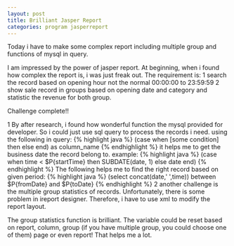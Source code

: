 ```yaml
---
layout: post
title: Brilliant Jasper Report
categories: program jasperreport
---
```


Today i have to make some complex report including multiple group and functions of mysql in query.

I am impressed by the power of jasper report. At beginning, when i found how complex the report is, i was just freak out. The requirement is: 1 search the record based on opening hour not the normal 00:00:00 to 23:59:59 2 show sale record in groups based on opening date and category and statistic the revenue for both group.

Challenge complete!!

1 By after research, i found how wonderful function the mysql provided for developer. So i could just use sql query to process the records i need. using the following in query:
{% highlight java %}
(case when [some condition] then else end) as column_name
{% endhighlight %}
it helps me to get the business date the record belong to. example:
{% highlight java %}
(case when time < $P{startTime} then SUBDATE(date, 1) else date end)
{% endhighlight %}
The following helps me to find the right record based on given period:
{% highlight java %}
(select concat(date,' ',time)) between $P{fromDate} and  $P{toDate}
{% endhighlight %}
2 another challenge is the multiple group statistics of records. Unfortunately, there is some problem in ireport designer. Therefore, i have to use xml to modify the report layout.

The group statistics function is brilliant. The variable could be reset based on report, column, group (if you have multiple group, you could choose one of them) page or even report! That helps me a lot.